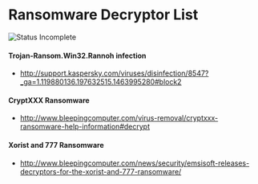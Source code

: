 # Ransomware Decryptor List

![Status Incomplete](https://img.shields.io/badge/Status-Incomplete-orange.svg)

#### Trojan-Ransom.Win32.Rannoh infection ####
  * http://support.kaspersky.com/viruses/disinfection/8547?_ga=1.119880136.197632515.1463995280#block2
 
#### CryptXXX Ransomware ####
  * http://www.bleepingcomputer.com/virus-removal/cryptxxx-ransomware-help-information#decrypt
 
#### Xorist and 777 Ransomware ####
  * http://www.bleepingcomputer.com/news/security/emsisoft-releases-decryptors-for-the-xorist-and-777-ransomware/
